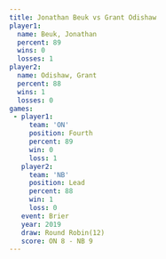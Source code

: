 ```yaml
---
title: Jonathan Beuk vs Grant Odishaw
player1:              
  name: Beuk, Jonathan
  percent: 89         
  wins: 0             
  losses: 1           
player2:              
  name: Odishaw, Grant
  percent: 88         
  wins: 1             
  losses: 0           
games:
 - player1:          
     team: 'ON'      
     position: Fourth
     percent: 89     
     win: 0          
     loss: 1         
   player2:        
     team: 'NB'    
     position: Lead
     percent: 88   
     win: 1        
     loss: 0       
   event: Brier         
   year: 2019           
   draw: Round Robin(12)
   score: ON 8 - NB 9   
---
```

